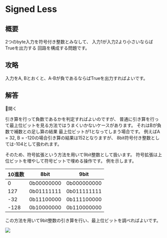 # Signed Less

## 概要

2つのbyte入力を符号付き整数とみなして、
入力1が入力2より小さいならば<span class="T">True</span>を出力する
回路を構成する問題です。

## 攻略

入力をA, Bとおくと、A-Bが負であるならば<span class="T">True</span>を出力すればよいです。

## 解答

<div class="spoiler-controller material-icons">&#xE5CF;開く</div>
<div class="spoiler">

引き算を行って負数であるかを判定すればよいのですが、
普通に引き算を行って最上位ビットを見る方法ではうまくいかないケースがあります。
それはBが負数で補数との足し算の結果
最上位ビットが<span class="T">1</span>となってしまう場合です。
例えばA = 32, B = -120の場合引き算の結果は152となりますが、
8bit符号付き整数としては-104として扱われます。

そのため、符号拡張という方法を用いて9bit整数として扱います。
符号拡張は上位ビットを増やして符号ビットで埋める操作です。
例を示します。

|10進数|   8bit   |   9bit    |
|------|----------|-----------|
|     0|0b00000000|0b000000000|
|   127|0b01111111|0b011111111|
|   -32|0b11100000|0b111100000|
|  -128|0b10000000|0b110000000|

この方法を用いて9bit整数の引き算を行い、最上位ビットを調べればよいです。

![](https://gyazo.com/e96a4932fac61319ffe915f6bb17cc89.png)

</div>